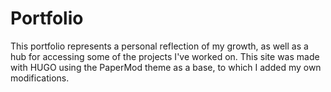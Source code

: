# Portfolio

This portfolio represents a personal reflection of my growth, as well as a hub for accessing some of the projects I've worked on.
This site was made with HUGO using the PaperMod theme as a base, to which I added my own modifications.
